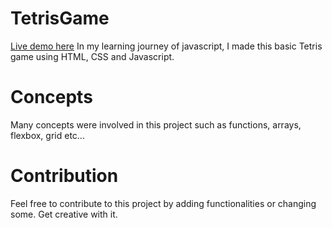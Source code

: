 # TetrisGame
[Live demo here](https://lotfijb-tetris-game.netlify.app)
In my learning journey of javascript, I made this basic Tetris game using HTML, CSS and Javascript.
# Concepts
Many concepts were involved in this project such as functions, arrays, flexbox, grid etc...
# Contribution
Feel free to contribute to this project by adding functionalities or changing some.
Get creative with it.
